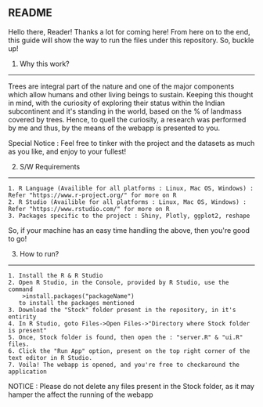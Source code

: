 README
-----------
Hello there, Reader!
Thanks a lot for coming here!
From here on to the end, this guide will show the way to run the files under this repository. So, buckle up!

1. Why this work?
-------------------
Trees are integral part of the nature and one of the major components which allow humans and other living beings to sustain.
Keeping this thought in mind, with the curiosity of exploring their status within the Indian subcontinent and it's standing
in the world, based on the % of landmass covered by trees. Hence, to quell the curiosity, a research was performed by me and
thus, by the means of the webapp is presented to you.

Special Notice : Feel free to tinker with the project and the datasets as much as you like, and enjoy to your fullest!

2. S/W Requirements 
--------------------
    1. R Language (Availible for all platforms : Linux, Mac OS, Windows) : Refer "https://www.r-project.org/" for more on R
    2. R Studio (Availible for all platforms : Linux, Mac OS, Windows) : Refer "https://www.rstudio.com/" for more on R
    3. Packages specific to the project : Shiny, Plotly, ggplot2, reshape
So, if your machine has an easy time handling the above, then you're good to go!

3. How to run?
----------------
    1. Install the R & R Studio
    2. Open R Studio, in the Console, provided by R Studio, use the command 
        >install.packages("packageName") 
       to install the packages mentioned
    3. Download the "Stock" folder present in the repository, in it's entirity
    4. In R Studio, goto Files->Open Files->"Directory where Stock folder is present"
    5. Once, Stock folder is found, then open the : "server.R" & "ui.R" files.
    6. Click the "Run App" option, present on the top right corner of the text editor in R Studio.
    7. Voila! The webapp is opened, and you're free to checkaround the application
    
NOTICE : Please do not delete any files present in the Stock folder, as it may hamper the affect the running of the webapp
